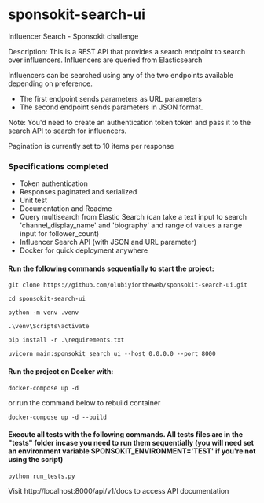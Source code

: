 # sponsokit-search-ui
Influencer Search - Sponsokit challenge

Description: This is a REST API that provides a search endpoint to search over influencers. Influencers are queried from Elasticsearch

Influencers can be searched using any of the two endpoints available depending on preference.
- The first endpoint sends parameters as URL parameters
- The second endpoint sends parameters in JSON format.

Note: You'd need to create an authentication token token and pass it to the search API to search for influencers.

Pagination is currently set to 10 items per response

### Specifications completed
- Token authentication
- Responses paginated and serialized
- Unit test
- Documentation and Readme
- Query multisearch from Elastic Search (can take a text input to search 'channel_display_name' and 'biography' and range of values a range input for follower_count)
- Influencer Search API (with JSON and URL parameter)
- Docker for quick deployment anywhere


#### Run the following commands sequentially to start the project:

    git clone https://github.com/olubiyiontheweb/sponsokit-search-ui.git

    cd sponsokit-search-ui

    python -m venv .venv

    .\venv\Scripts\activate

    pip install -r .\requirements.txt

    uvicorn main:sponsokit_search_ui --host 0.0.0.0 --port 8000

#### Run the project on Docker with:

    docker-compose up -d

or run the command below to rebuild container

    docker-compose up -d --build

#### Execute all tests with the following commands. All tests files are in the "tests" folder incase you need to run them sequentially (you will need set an environment variable SPONSOKIT_ENVIRONMENT='TEST' if you're not using the script)

    python run_tests.py

Visit http://localhost:8000/api/v1/docs to access API documentation
